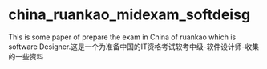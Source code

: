 # china_ruankao_midexam_softdeisg
This is some paper of  prepare the exam in China of ruankao which is software Designer.这是一个为准备中国的IT资格考试软考中级-软件设计师-收集的一些资料
